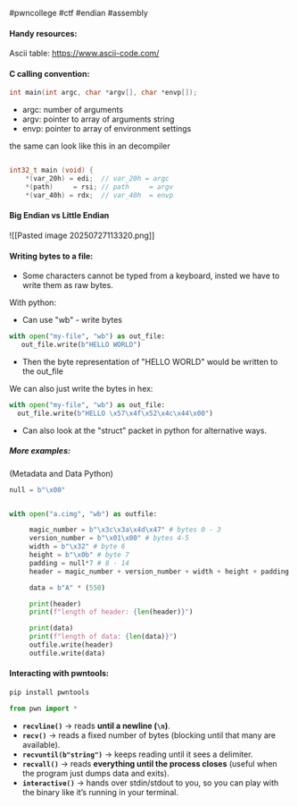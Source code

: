 #pwncollege #ctf #endian #assembly 

#### Handy resources:
Ascii table: https://www.ascii-code.com/ 

#### C calling convention:
```c
int main(int argc, char *argv[], char *envp[]);

```
- argc: number of arguments
- argv: pointer to array of arguments string 
- envp: pointer to array of environment settings 


the same can look like this in an decompiler
```c 

int32_t main (void) {
    *(var_20h) = edi;  // var_20h = argc
    *(path)     = rsi; // path     = argv
    *(var_40h) = rdx;  // var_40h  = envp
```

#### Big Endian vs Little Endian
![[Pasted image 20250727113320.png]]

#### Writing bytes to a file:
- Some characters cannot be typed from a keyboard, insted we have to write them as raw bytes.

With python:
- Can use "wb" - write bytes 
 ```python
with open("my-file", "wb") as out_file:
    out_file.write(b"HELLO WORLD")
```
- Then the byte representation of "HELLO WORLD" would be written to the out_file 

We can also just write the bytes in hex:
```python
with open("my-file", "wb") as out_file:
  out_file.write(b"HELLO \x57\x4f\x52\x4c\x44\x00")
```

- Can also look at the "struct" packet in python for alternative ways. 

##### More examples: 

(Metadata and Data Python)
```python
null = b"\x00"


with open("a.cimg", "wb") as outfile:

     magic_number = b"\x3c\x3a\x4d\x47" # bytes 0 - 3
     version_number = b"\x01\x00" # bytes 4-5
     width = b"\x32" # byte 6
     height = b"\x0b" # byte 7
     padding = null*7 # 8 - 14
     header = magic_number + version_number + width + height + padding

     data = b"A" * (550)

     print(header)
     print(f"length of header: {len(header)}")

     print(data)
     print(f"length of data: {len(data)}")
     outfile.write(header)
     outfile.write(data)
```


#### Interacting with pwntools:
```python
pip install pwntools

from pwn import *
```

- **`recvline()`** → reads **until a newline (`\n`)**.
- **`recv()`** → reads a fixed number of bytes (blocking until that many are available).
- **`recvuntil(b"string")`** → keeps reading until it sees a delimiter.
- **`recvall()`** → reads **everything until the process closes** (useful when the program just dumps data and exits).
- **`interactive()`** → hands over stdin/stdout to you, so you can play with the binary like it’s running in your terminal.
